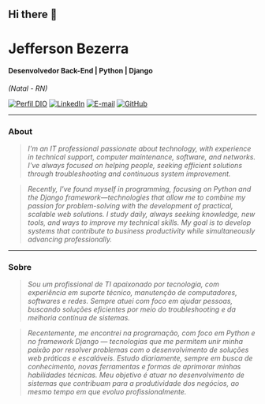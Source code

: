 ## Hi there 👋

<!--
**jeffersonbezerrabr/jeffersonbezerrabr** is a ✨ _special_ ✨ repository because its `README.md` (this file) appears on your GitHub profile.

Here are some ideas to get you started:

- 🔭 I’m currently working on ...
- 🌱 I’m currently learning ...
- 👯 I’m looking to collaborate on ...
- 🤔 I’m looking for help with ...
- 💬 Ask me about ...
- 📫 How to reach me: ...
- 😄 Pronouns: ...
- ⚡ Fun fact: ...
-->
# Jefferson Bezerra

#### Desenvolvedor Back-End | Python | Django  
<i>(Natal - RN)</i>

[![Perfil DIO](https://img.shields.io/badge/-Meu%20Perfil%20na%20DIO-0077B5?style=for-the-badge&logo=gitbook&logoColor=white)](https://www.dio.me/users/jeffersonbezerra88)
[![LinkedIn](https://img.shields.io/badge/linkedin-%230077B5.svg?style=for-the-badge&logo=linkedin&logoColor=white)](https://www.linkedin.com/in/jefferson-bezerrabr)
[![E-mail](https://img.shields.io/badge/-Email-0077B5?style=for-the-badge&logo=microsoft-outlook&logoColor=white)](mailto:jeffersonbezerra88@hotmail.com) 
[![GitHub](https://img.shields.io/badge/GitHub-0077B5?style=for-the-badge&logo=github&logoColor=white)](https://github.com/jeffersonbezerrabr)

---

### About

<i>

> I'm an IT professional passionate about technology, with experience in technical support, computer maintenance, software, and networks. I've always focused on helping people, seeking efficient solutions through troubleshooting and continuous system improvement.

>Recently, I've found myself in programming, focusing on Python and the Django framework—technologies that allow me to combine my passion for problem-solving with the development of practical, scalable web solutions. I study daily, always seeking knowledge, new tools, and ways to improve my technical skills. My goal is to develop systems that contribute to business productivity while simultaneously advancing professionally. 
</i>

---

### Sobre

<i>

> Sou um profissional de TI apaixonado por tecnologia, com experiência em suporte técnico, manutenção de computadores, softwares e redes. Sempre atuei com foco em ajudar pessoas, buscando soluções eficientes por meio do troubleshooting e da melhoria contínua de sistemas.

> Recentemente, me encontrei na programação, com foco em Python e no framework Django — tecnologias que me permitem unir minha paixão por resolver problemas com o desenvolvimento de soluções web práticas e escaláveis. Estudo diariamente, sempre em busca de conhecimento, novas ferramentas e formas de aprimorar minhas habilidades técnicas. Meu objetivo é atuar no desenvolvimento de sistemas que contribuam para a produtividade dos negócios, ao mesmo tempo em que evoluo profissionalmente.
> 
</i>

